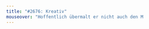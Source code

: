 ```yaml
---
title: "#2676: Kreativ"
mouseover: "Hoffentlich übermalt er nicht auch den M                                                 !"
---
```


